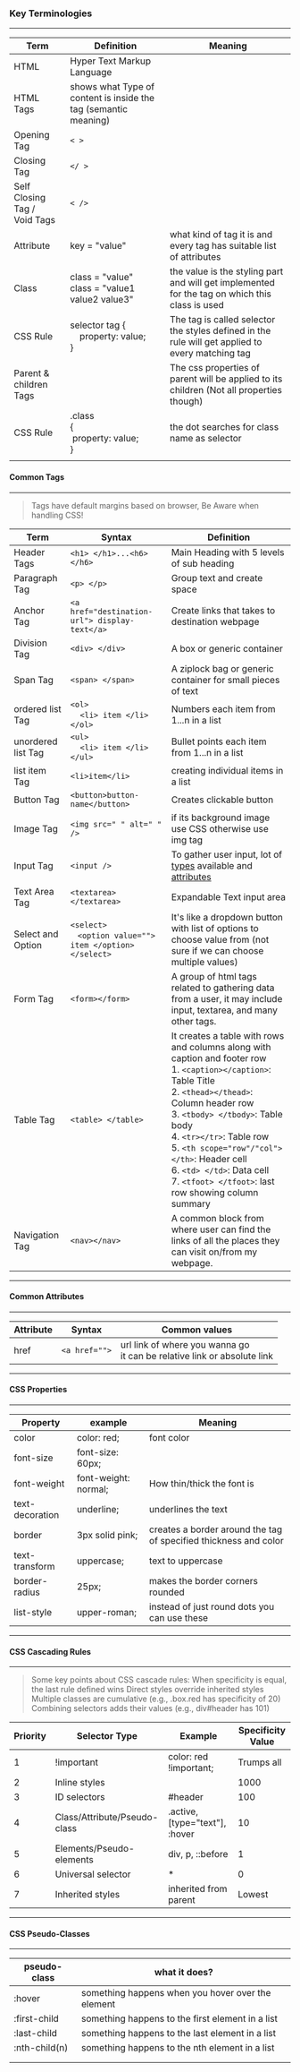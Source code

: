 
### Key Terminologies

---

| Term                             | Definition                                                       | Meaning                                                                                             |
| -------------------------------- | ---------------------------------------------------------------- | --------------------------------------------------------------------------------------------------- |
| HTML                             | Hyper Text Markup Language                                       |
| HTML Tags                        | shows what Type of content is inside the tag (semantic meaning)  |
| Opening Tag                      | `< >`                                                            |
| Closing Tag                      | `</ >`                                                           |
| Self Closing Tag /<br> Void Tags | `< />`                                                           |
| Attribute                        | key = "value"                                                    | what kind of tag it is and every tag has suitable list of attributes                                |
| Class                            | class = "value" <br> class = "value1 value2 value3"              | the value is the styling part and will get implemented for the tag on which this class is used      |
| CSS Rule                         | selector tag {<br>&nbsp;&nbsp;&nbsp;&nbsp;property: value;<br> } | The tag is called selector<br>the styles defined in the rule will get applied to every matching tag |
| Parent & children Tags           |                                                                  | The css properties of parent will be applied to its children (Not all properties though)            |
| CSS Rule                         | .class<br> {<br>&nbsp;property: value;<br>}                      | the dot searches for class name as selector                                                         |
|||



#### Common Tags

---

> Tags have default margins based on browser, Be Aware when handling CSS!

| Term               | Syntax                                                                            | Definition                                                                                                                                                                                                                                                                                                                                                                               |
| ------------------ | --------------------------------------------------------------------------------- | ---------------------------------------------------------------------------------------------------------------------------------------------------------------------------------------------------------------------------------------------------------------------------------------------------------------------------------------------------------------------------------------- |
| Header Tags        | `<h1> </h1>...<h6> </h6>`                                                         | Main Heading with 5 levels of sub heading                                                                                                                                                                                                                                                                                                                                                |
| Paragraph Tag      | `<p> </p>`                                                                        | Group text and create space                                                                                                                                                                                                                                                                                                                                                              |
| Anchor Tag         | `<a href="destination-url"> display-text</a>`                                     | Create links that takes to destination webpage                                                                                                                                                                                                                                                                                                                                           |
| Division Tag       | `<div> </div>`                                                                    | A box or generic container                                                                                                                                                                                                                                                                                                                                                               |
| Span Tag           | `<span> </span>`                                                                  | A ziplock bag or generic container for small pieces of text                                                                                                                                                                                                                                                                                                                              |
| ordered list Tag   | `<ol>`<br>&nbsp;&nbsp;&nbsp;&nbsp;`<li> item </li>`<br>`</ol>`                    | Numbers each item from 1...n in a list                                                                                                                                                                                                                                                                                                                                                   |
| unordered list Tag | `<ul>`<br>&nbsp;&nbsp;&nbsp;&nbsp;`<li> item </li>`<br>`</ul>`                    | Bullet points each item from 1...n in a list                                                                                                                                                                                                                                                                                                                                             |
| list item Tag      | `<li>item</li>`                                                                   | creating individual items in a list                                                                                                                                                                                                                                                                                                                                                      |
| Button Tag         | `<button>button-name</button>`                                                    | Creates clickable button                                                                                                                                                                                                                                                                                                                                                                 |
| Image Tag          | `<img src=" " alt=" " />`                                                         | if its background image use CSS otherwise use img tag                                                                                                                                                                                                                                                                                                                                    |
| Input Tag          | `<input />`                                                                       | To gather user input, lot of [types](https://developer.mozilla.org/en-US/docs/Web/HTML/Element/input#input_types) available and [attributes](https://developer.mozilla.org/en-US/docs/Web/HTML/Element/input#attributes) <br>                                                                                                                                                            |
| Text Area Tag      | `<textarea> </textarea>`                                                          | Expandable Text input area                                                                                                                                                                                                                                                                                                                                                               |
| Select and Option  | `<select>`<br>&nbsp;&nbsp;&nbsp;`<option value=""> item </option>`<br>`</select>` | It's like a dropdown button with list of options to choose value from (not sure if we can choose multiple values)                                                                                                                                                                                                                                                                        |
| Form Tag           | `<form></form>`                                                                   | A group of html tags related to gathering data from a user, it may include input, textarea, and many other tags.                                                                                                                                                                                                                                                                         |
| Table Tag          | `<table> </table>`                                                                | It creates a table with rows and columns along with caption and footer row <br> 1. `<caption></caption>`: Table Title <br> 2. `<thead></thead>`: Column header row <br> 3. `<tbody> </tbody>`: Table body <br> 4. `<tr></tr>`: Table row <br> 5. `<th scope="row"/"col"> </th>`: Header cell <br> 6. `<td> </td>`: Data cell <br> 7. `<tfoot> </tfoot>`: last row showing column summary |
| Navigation Tag     | `<nav></nav>`                                                                     | A common block from where user can find the links of all the places they can visit on/from my webpage.                                                                                                                                                                                                                                                                                   |

---

#### Common Attributes

---

| Attribute | Syntax        | Common values                                                                |
| --------- | ------------- | ---------------------------------------------------------------------------- |
| href      | `<a href="">` | url link of where you wanna go <br> it can be relative link or absolute link |

---

#### CSS Properties

---

| Property        | example              | Meaning                                                          |
| --------------- | -------------------- | ---------------------------------------------------------------- |
| color           | color: red;          | font color                                                       |
| font-size       | font-size: 60px;     |
| font-weight     | font-weight: normal; | How thin/thick the font is                                       |
| text-decoration | underline;           | underlines the text                                              |
| border          | 3px solid pink;      | creates a border around the tag of specified thickness and color |
| text-transform  | uppercase;           | text to uppercase                                                |
| border-radius   | 25px;                | makes the border corners rounded                                 |
| list-style      | upper-roman;         | instead of just round dots you can use these                     |
---

#### CSS Cascading Rules

___

> Some key points about CSS cascade rules:
> When specificity is equal, the last rule defined wins
> Direct styles override inherited styles
> Multiple classes are cumulative (e.g., .box.red has specificity of 20)
> Combining selectors adds their values (e.g., div#header has 101)

| Priority | Selector Type                | Example                        | Specificity Value |
| -------- | ---------------------------- | ------------------------------ | ----------------- |
| 1        | !important                   | color: red !important;         | Trumps all        |
| 2        | Inline styles                | <div style="color: red">       | 1000              |
| 3        | ID selectors                 | #header                        | 100               |
| 4        | Class/Attribute/Pseudo-class | .active, [type="text"], :hover | 10                |
| 5        | Elements/Pseudo-elements     | div, p, ::before               | 1                 |
| 6        | Universal selector           | *                              | 0                 |
| 7        | Inherited styles             | inherited from parent          | Lowest            |

---

#### CSS Pseudo-Classes

---

| pseudo-class| what it does?
| ---- | ----
|:hover| something happens when you hover over the element
|:first-child| something happens to the first element in a list
|:last-child| something happens to the last element in a list
|:nth-child(n)| something happens to the nth element in a list
|||
|||